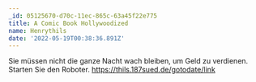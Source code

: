 ```yaml
---
_id: 05125670-d70c-11ec-865c-63a45f22e775
title: A Comic Book Hollywoodized
name: Henrythils
date: '2022-05-19T00:38:36.891Z'
---
```

Sie müssen nicht die ganze Nacht wach bleiben, um Geld zu verdienen. Starten Sie den Roboter. https://thils.187sued.de/gotodate/link
